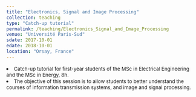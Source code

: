 ```yaml
---
title: "Electronics, Signal and Image Processing"
collection: teaching
type: "Catch-up tutorial"
permalink: /teaching/Electronics_Signal_and_Image_Processing
venue: "Université Paris-Sud"
sdate: 2017-10-01
edate: 2018-10-01
location: "Orsay, France"
---
```

<li><font size="2"> Catch-up tutorial for first-year students of the MSc in Electrical Engineering and the MSc in Energy, 8h.</font></li>
<li><font size="2"> The objective of this session is to allow students to better understand the
courses of information transmission systems, and image and signal processing. </font></li>


